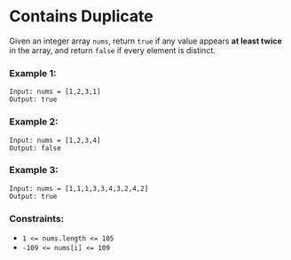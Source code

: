 # Contains Duplicate

Given an integer array `nums`, return `true` if any value appears **at least twice** in the array, and return `false` if every element is distinct.

 

### Example 1:

```
Input: nums = [1,2,3,1]
Output: true
```

### Example 2:

```
Input: nums = [1,2,3,4]
Output: false
```

### Example 3:

```
Input: nums = [1,1,1,3,3,4,3,2,4,2]
Output: true
```

### Constraints:

- `1 <= nums.length <= 105`
- `-109 <= nums[i] <= 109`
